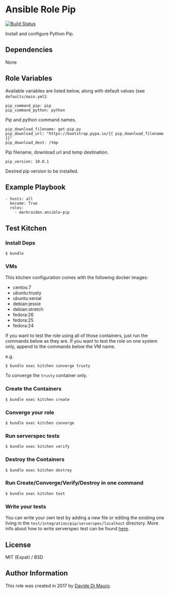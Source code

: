 # Ansible Role Pip

[![Build Status](https://travis-ci.org/darkraiden/ansible-role-pip.svg?branch=master)](https://travis-ci.org/darkraiden/ansible-role-pip)

Install and configure Python Pip.

## Dependencies

None

## Role Variables

Available variables are listed below, along with default values (see `defaults/main.yml`):

```
pip_command_pip: pip
pip_command_python: python
```

Pip and python command names.

```
pip_download_filename: get-pip.py
pip_download_url: "https://bootstrap.pypa.io/{{ pip_download_filename }}"
pip_download_dest: /tmp
```

Pip filename, download url and temp destination.

```
pip_version: 10.0.1
```

Desired pip version to be installed.

## Example Playbook

```
- hosts: all
  become: True
  roles:
    - darkraiden.ansible-pip
```

## Test Kitchen

### Install Deps

```
$ bundle
```

### VMs

This kitchen configuration comes with the following docker images:

* centos:7
* ubuntu:trusty
* ubuntu:xenial
* debian:jessie
* debian:stretch
* fedora:26
* fedora:25
* fedora:24

If you want to test the role using all of those containers, just run the commands below as they are. If you want to test the role on one system only, append to the commands below the VM name.

e.g.

```
$ bundle exec kitchen converge trusty
```

To converge the `trusty` container only.

### Create the Containers

```
$ bundle exec kitchen create
```

### Converge your role

```
$ bundle exec kitchen converge
```

### Run serverspec tests

```
$ bundle exec kitchen verify
```

### Destroy the Containers

```
$ bundle exec kitchen destroy
```

### Run Create/Converge/Verify/Destroy in one command

```
$ bundle exec kitchen test
```

### Write your tests

You can write your own test by adding a new file or editing the existing one living in the `test/integration/pip/serverspec/localhost` directory. More info about how to write serverspec test can be found [here](http://serverspec.org/).

## License

MIT (Expat) / BSD

## Author Information

This role was created in 2017 by [Davide Di Mauro](https://github.com/darkraiden).

